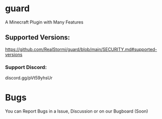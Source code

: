 # guard
A Minecraft Plugin with Many Features

## Supported Versions:
https://github.com/RealStormi/guard/blob/main/SECURITY.md#supported-versions
### Support Discord:
discord.gg/pVt59yhsUr 

# Bugs
You can Report Bugs in a Issue, Discussion or on our Bugboard (Soon)
